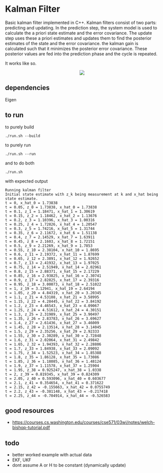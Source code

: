 # Kalman Filter

Basic kalman filter implemented in C++. Kalman filters consist of two parts: predicting and updating. In the prediction step, the system model is used to calculate the a priori state estimate and the error covariance. The update step uses these a priori estimates and updates them to find the posterior estimates of the state and the error covariance. the kalman gain is calculated such that it minimizes the posterior error covariance. These posterior values are fed into the prediction phase and the cycle is repeated. 

It works like so.

<p align="center"><img src="https://raw.githubusercontent.com/onlycase/kalman-filter/master/assets/diagram.png"/></p>

## dependencies

Eigen

## to run

to purely build

```
./run.sh --build
```

to purely run

```
./run.sh --run
```

and to do both

```
./run.sh
```

with expected output
```
Running kalman filter
Initial state estimate with z_k being measurement at k and x_hat being state estimate.
t = 0, x_hat_0 = 1.73838
t = 0.05, z_0 = 1.73838, x_hat_0 = 1.73838
t = 0.1, z_1 = 1.18471, x_hat_1 = 1.30619
t = 0.15, z_2 = 1.18462, x_hat_2 = 1.13676
t = 0.2, z_3 = 1.10396, x_hat_3 = 1.00316
t = 0.25, z_4 = 1.72826, x_hat_4 = 1.20547
t = 0.3, z_5 = 1.74216, x_hat_5 = 1.31744
t = 0.35, z_6 = 2.11672, x_hat_6 = 1.51138
t = 0.4, z_7 = 2.14529, x_hat_7 = 1.63911
t = 0.45, z_8 = 2.1603, x_hat_8 = 1.72151
t = 0.5, z_9 = 2.21269, x_hat_9 = 1.7853
t = 0.55, z_10 = 2.38104, x_hat_10 = 1.8695
t = 0.6, z_11 = 2.19372, x_hat_11 = 1.87699
t = 0.65, z_12 = 2.3891, x_hat_12 = 1.92652
t = 0.7, z_13 = 2.41932, x_hat_13 = 1.97025
t = 0.75, z_14 = 2.51949, x_hat_14 = 2.02961
t = 0.8, z_15 = 2.88371, x_hat_15 = 2.17229
t = 0.85, z_16 = 2.93825, x_hat_16 = 2.30741
t = 0.9, z_17 = 2.82825, x_hat_17 = 2.39316
t = 0.95, z_18 = 3.00073, x_hat_18 = 2.51022
t = 1, z_19 = 3.12941, x_hat_19 = 2.64194
t = 1.05, z_20 = 4.84319, x_hat_20 = 3.20345
t = 1.1, z_21 = 4.53108, x_hat_21 = 3.58995
t = 1.15, z_22 = 4.28445, x_hat_22 = 3.84192
t = 1.2, z_23 = 4.46543, x_hat_23 = 4.09067
t = 1.25, z_24 = 4.51612, x_hat_24 = 4.30151
t = 1.3, z_25 = 2.31989, x_hat_25 = 3.90497
t = 1.35, z_26 = 2.83783, x_hat_26 = 3.69627
t = 1.4, z_27 = 2.61436, x_hat_27 = 3.46009
t = 1.45, z_28 = 2.13514, x_hat_28 = 3.14045
t = 1.5, z_29 = 2.35256, x_hat_29 = 2.92333
t = 1.55, z_30 = 2.30289, x_hat_30 = 2.72848
t = 1.6, z_31 = 2.02064, x_hat_31 = 2.49842
t = 1.65, z_32 = 1.94393, x_hat_32 = 2.28806
t = 1.7, z_33 = 1.84938, x_hat_33 = 2.09092
t = 1.75, z_34 = 1.52523, x_hat_34 = 1.85388
t = 1.8, z_35 = 1.86128, x_hat_35 = 1.73086
t = 1.85, z_36 = 1.18085, x_hat_36 = 1.48124
t = 1.9, z_37 = 1.11578, x_hat_37 = 1.25904
t = 1.95, z_38 = 0.925247, x_hat_38 = 1.0338
t = 2, z_39 = 0.819345, x_hat_39 = 0.824309
t = 2.05, z_40 = 0.593096, x_hat_40 = 0.603677
t = 2.1, z_41 = 0.354654, x_hat_41 = 0.371622
t = 2.15, z_42 = -0.155663, x_hat_42 = 0.0755749
t = 2.2, z_43 = -0.381148, x_hat_43 = -0.217418
t = 2.25, z_44 = -0.704914, x_hat_44 = -0.526583
```


## good resources
* https://courses.cs.washington.edu/courses/cse571/03wi/notes/welch-bishop-tutorial.pdf


## todo
* better worked example with actual data
* EKF, UKF
* dont assume A or H to be constant (dynamically update)
